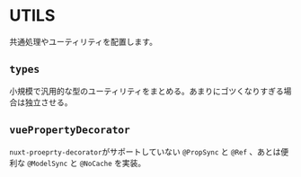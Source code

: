 # UTILS

共通処理やユーティリティを配置します。

## `types`

小規模で汎用的な型のユーティリティをまとめる。あまりにゴツくなりすぎる場合は独立させる。

## `vuePropertyDecorator`

`nuxt-proeprty-decorator`がサポートしていない `@PropSync` と `@Ref` 、あとは便利な `@ModelSync` と `@NoCache` を実装。
